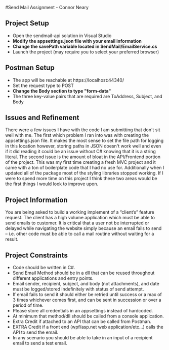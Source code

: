 #Send Mail Assignment - Connor Neary
## Project Setup
- Open the sendmail-api solution in Visual Studio
- **Modify the appsettings.json file with your email information**
- **Change the savePath variable located in SendMail/EmailService.cs**
- Launch the project (may require you to select your preferred browser)

## Postman Setup
- The app will be reachable at https://localhost:44340/
- Set the request type to POST
- **Change the Body section to type "form-data"**
- The three key-value pairs that are required are ToAddress, Subject, and Body

## Issues and Refinement
There were a few issues I have with the code I am submitting that don't sit well with me. The first which problem I ran into was with creating the appsettings.json file. It makes the most sense to set the file path for logging in this location however, storing paths in JSON doesn't work well and even if it did reading it could be an issue without C# knowing that it is a string literal. The second issue is the amount of bloat in the API/Frontend portion of the project. This was my first time creating a fresh MVC project and it came with a ton of boilerplate code that I had no use for. Additionally when I updated all of the package most of the styling libraries stopped working. If I were to spend more time on this project I think these two areas would be the first things I would look to improve upon.

## Project Information
You are being asked to build a working implement of a “client’s” feature request.
The client has a high volume application which must be able to send emails to customer.
It is critical that a user not be interrupted or delayed while navigating the website simply because an email fails to
send – i.e. other code must be able to call a mail routine without waiting for a result.

## Project Constraints
- Code should be written in C#.
- Send Email Method should be in a dll that can be reused throughout different applications and entry
points.
- Email sender, recipient, subject, and body (not attachments), and date must be logged/stored indefinitely
with status of send attempt.
- If email fails to send it should either be retried until success or a max of 3 times whichever comes first,
and can be sent in succession or over a period of time.
- Please store all credentials in an appsettings instead of hardcoded.
- At minimum that method/dll should be called from a console application.
- Extra Credit if attached to an API that can be called from Postman.
- EXTRA Credit if a front end (wpf/asp.net web application/etc...) calls the API to send the email.
- In any scenario you should be able to take in an input of a recipient email to send a test email.
